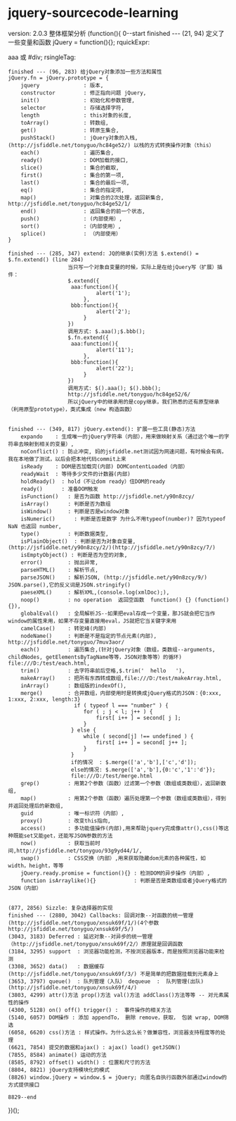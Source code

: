 jquery-sourcecode-learning
==========================
version: 2.0.3
整体框架分析
(function(){
    0--start
    finished --- (21, 94) 定义了一些变量和函数 jQuery = function(){}; rquickExpr: <p>aaa 或 #div; rsingleTag:<p></p> <div></div>
    
    finished --- (96, 283) 给jQuery对象添加一些方法和属性 
    jQuery.fn = jQuery.prototype = {
        jquery              : 版本,
        constructor         : 修正指向问题 jQuery,
        init()              : 初始化和参数管理,
        selector            : 存储选择字符,
        length              : this对象的长度,
        toArray()           : 转数组,
        get()               : 转原生集合,
        pushStack()         : jQuery对象的入栈,(http://jsfiddle.net/tonyguo/hc84ge52/) 以栈的方式转换操作对象（this）
        each()              : 遍历集合,
        ready()             : DOM加载的接口,
        slice()             : 集合的截取,
        first()             : 集合的第一项,
        last()              : 集合的最后一项,
        eq()                : 集合的指定项,
        map()               : 对集合的2次处理，返回新集合, http://jsfiddle.net/tonyguo/hc84ge52/1/
        end()               : 返回集合的前一个状态,
        push()              : (内部使用）,
        sort()              :（内部使用）,
        splice()            : （内部使用）
    }
    
    finished --- (285, 347) extend: JQ的继承(实例)方法 $.extend() = $.fn.extend() (line 284) 
                       当只写一个对象自变量的时候，实际上是在给jQuery写（扩展）插件：
                       $.extend({
                        aaa:function(){
                                alert('1');
                            },
                        bbb:function(){
                                alert('2');
                            }
                       })
                       调用方式: $.aaa();$.bbb();
                       $.fn.extend({
                        aaa:function(){
                                alert('11');
                            },
                        bbb:function(){
                                alert('22');
                            }
                       })
                       调用方式: $().aaa(); $().bbb();
                       http://jsfiddle.net/tonyguo/hc84ge52/6/
                       所以jQuery中的继承用的是copy继承，我们熟悉的还有原型继承（利用原型prototype），类式集成（new 构造函数）
                       
                       
    finished --- (349, 817) jQuery.extend(): 扩展一些工具(静态)方法
        expando    : 生成唯一的jQuery字符串（内部），用来做映射关系（通过这个唯一的字符串去映射到相关的变量）,
        noConflict() : 防止冲突, 妈的jsfiddle.net测试因为网速问题，有时候会有病，我在本地做了测试，以后会把本地代码commit上来
        isReady    : DOM是否加载完(内部) DOMContentLoaded（内部）
        readyWait  : 等待多少文件的计数器(内部)
        holdReady()  : hold（不让dom ready）住DOM的ready
        ready()      : 准备DOM触发
        isFunction()   : 是否为函数 http://jsfiddle.net/y90n8zcy/
        isArray()      : 判断是否为数组   
        isWindow()     : 判断是否是window对象
        isNumeric()      : 判断是否是数字 为什么不用typeof(number)? 因为typeof NaN 也返回 number,
        type()         : 判断数据类型,
        isPlainObject()  : 判断是否为对象自变量, (http://jsfiddle.net/y90n8zcy/2/)(http://jsfiddle.net/y90n8zcy/7/)
        isEmptyObject() : 判断是否为空的对象,
        error()        : 抛出异常,
        parseHTML()    : 解析节点,
        parseJSON()    : 解析JSON, (http://jsfiddle.net/y90n8zcy/9/) JSON.parse(),它的反义词是JSON.stringify()
        paeseXML()     : 解析XML,(console.log(xmlDoc);),
        noop()         : no operation  返回空函数  function() {} (function(){}),
        globalEval()   : 全局解析JS--如果把eval存成一个变量，那JS就会把它当作window的属性来用，如果不存变量直接用eval，JS就把它当关键字来用
        camelCase()    : 转驼峰(内部)
        nodeName()     : 判断是不是指定的节点元素(内部), http://jsfiddle.net/tonyguo/7muv3aor/
        each()         : 遍历集合,(针对jQuery对象（数组，类数组--arguments, childNodes, getElementsByTagName等等，JSON对象等等）的循环) file:///D:/test/each.html,
        trim()         : 去字符串前后空格,$.trim('  hello   '),
        makeArray()    : 把所有东西转成数组,file:///D:/test/makeArray.html,
        inArray()      : 数组版的indexOf(),
        merge()        : 合并数组，内部使用时是转换成jQuery格式的JSON：{0:xxx, 1:xxx, 2:xxx, length:3}
                         if ( typeof l === "number" ) {
                			for ( ; j < l; j++ ) {
                				first[ i++ ] = second[ j ];
                			}
                		} else {
                			while ( second[j] !== undefined ) {
                				first[ i++ ] = second[ j++ ];
                			}
                		}
                		if的情况  : $.merge(['a','b'],['c','d']);
                		else的情况: $.merge(['a','b'],{0:'c','1':'d'});
                		file:///D:/test/merge.html
        grep()         : 用第2个参数（函数）过滤第一个参数（数组或类数组），返回新数组,
        map()          : 用第2个参数（函数）遍历处理第一个参数（数组或类数组），得到并返回处理后的新数组,
        guid           : 唯一标识符（内部）,
        proxy()        : 改变this指向,
        access()       : 多功能值操作(内部),用来帮助jquery完成像attr(),css()等这种既能set又能get，还能写JSON参数的方法
        now()          : 获取当前时间,http://jsfiddle.net/tonyguo/93g9yd44/1/,
        swap()         : CSS交换（内部）,用来获取隐藏dom元素的各种属性，如 width，height，等等
        jQuery.ready.promise = function(){} : 检测DOM的异步操作（内部）,
        function isArraylike(){}            : 判断是否是类数组或者jQuery格式的JSON（内部）
        
        
    (877, 2856) Sizzle: 复杂选择器的实现
    finished --- (2880, 3042) Callbacks: 回调对象--对函数的统一管理(http://jsfiddle.net/tonyguo/xnsuk69f/1/)(4个参数 http://jsfiddle.net/tonyguo/xnsuk69f/5/)
    (3043, 3183) Deferred : 延迟对象--对异步的统一管理（http://jsfiddle.net/tonyguo/xnsuk69f/2/）原理就是回调函数
    (3184, 3295) support  : 浏览器功能检测，不按浏览器版本，而是按照浏览器功能来检测
    (3308, 3652) data()   : 数据缓存(http://jsfiddle.net/tonyguo/xnsuk69f/3/) 不是简单的把数据挂载到元素身上
    (3653, 3797) queue()  : 队列管理（入队） dequeue  :  队列管理(出队) (http://jsfiddle.net/tonyguo/xnsuk69f/4/)
    (3803, 4299) attr()方法 prop()方法 val()方法 addClass()方法等等 -- 对元素属性的操作
    (4300, 5128) on() off() trigger() :  事件操作的相关方法
    (5140, 6057) DOM操作 : 添加 appendTo， 删除 remove，获取， 包装 wrap, DOM筛选
    (6058, 6620) css()方法 : 样式操作。为什么这么长？做兼容性，浏览器支持程度等的处理
    (6621, 7854) 提交的数据和ajax() : ajax() load() getJSON()
    (7855, 8584) animate() 运动的方法
    (8585, 8792) offset() width() : 位置和尺寸的方法
    (8804, 8821) jQuery支持模块化的模式
    (8826) window.jQuery = window.$ = jQuery; 向匿名自执行函数外部通过window的方式提供接口
    
    8829--end
})();
